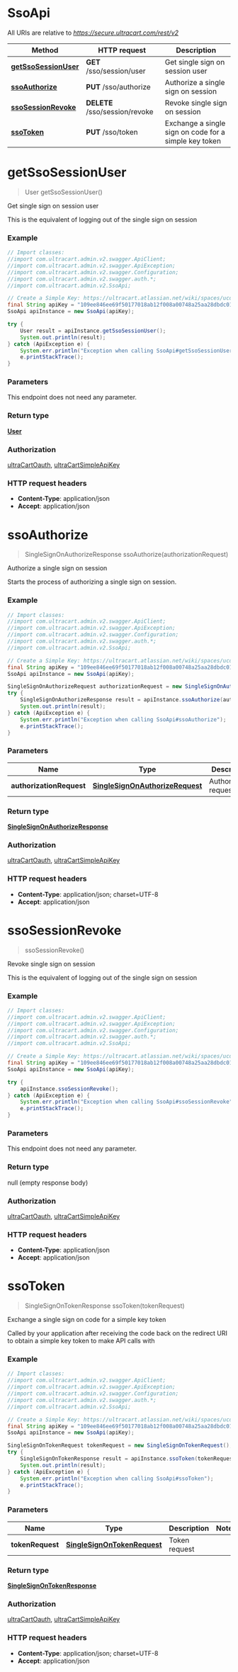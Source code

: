 # SsoApi

All URIs are relative to *https://secure.ultracart.com/rest/v2*

Method | HTTP request | Description
------------- | ------------- | -------------
[**getSsoSessionUser**](SsoApi.md#getSsoSessionUser) | **GET** /sso/session/user | Get single sign on session user
[**ssoAuthorize**](SsoApi.md#ssoAuthorize) | **PUT** /sso/authorize | Authorize a single sign on session
[**ssoSessionRevoke**](SsoApi.md#ssoSessionRevoke) | **DELETE** /sso/session/revoke | Revoke single sign on session
[**ssoToken**](SsoApi.md#ssoToken) | **PUT** /sso/token | Exchange a single sign on code for a simple key token


<a name="getSsoSessionUser"></a>
# **getSsoSessionUser**
> User getSsoSessionUser()

Get single sign on session user

This is the equivalent of logging out of the single sign on session 

### Example
```java
// Import classes:
//import com.ultracart.admin.v2.swagger.ApiClient;
//import com.ultracart.admin.v2.swagger.ApiException;
//import com.ultracart.admin.v2.swagger.Configuration;
//import com.ultracart.admin.v2.swagger.auth.*;
//import com.ultracart.admin.v2.SsoApi;

// Create a Simple Key: https://ultracart.atlassian.net/wiki/spaces/ucdoc/pages/38688545/API+Simple+Key
final String apiKey = "109ee846ee69f50177018ab12f008a00748a25aa28dbdc0177018ab12f008a00";
SsoApi apiInstance = new SsoApi(apiKey);

try {
    User result = apiInstance.getSsoSessionUser();
    System.out.println(result);
} catch (ApiException e) {
    System.err.println("Exception when calling SsoApi#getSsoSessionUser");
    e.printStackTrace();
}
```

### Parameters
This endpoint does not need any parameter.

### Return type

[**User**](User.md)

### Authorization

[ultraCartOauth](../README.md#ultraCartOauth), [ultraCartSimpleApiKey](../README.md#ultraCartSimpleApiKey)

### HTTP request headers

 - **Content-Type**: application/json
 - **Accept**: application/json

<a name="ssoAuthorize"></a>
# **ssoAuthorize**
> SingleSignOnAuthorizeResponse ssoAuthorize(authorizationRequest)

Authorize a single sign on session

Starts the process of authorizing a single sign on session. 

### Example
```java
// Import classes:
//import com.ultracart.admin.v2.swagger.ApiClient;
//import com.ultracart.admin.v2.swagger.ApiException;
//import com.ultracart.admin.v2.swagger.Configuration;
//import com.ultracart.admin.v2.swagger.auth.*;
//import com.ultracart.admin.v2.SsoApi;

// Create a Simple Key: https://ultracart.atlassian.net/wiki/spaces/ucdoc/pages/38688545/API+Simple+Key
final String apiKey = "109ee846ee69f50177018ab12f008a00748a25aa28dbdc0177018ab12f008a00";
SsoApi apiInstance = new SsoApi(apiKey);

SingleSignOnAuthorizeRequest authorizationRequest = new SingleSignOnAuthorizeRequest(); // SingleSignOnAuthorizeRequest | Authorization request
try {
    SingleSignOnAuthorizeResponse result = apiInstance.ssoAuthorize(authorizationRequest);
    System.out.println(result);
} catch (ApiException e) {
    System.err.println("Exception when calling SsoApi#ssoAuthorize");
    e.printStackTrace();
}
```

### Parameters

Name | Type | Description  | Notes
------------- | ------------- | ------------- | -------------
 **authorizationRequest** | [**SingleSignOnAuthorizeRequest**](SingleSignOnAuthorizeRequest.md)| Authorization request |

### Return type

[**SingleSignOnAuthorizeResponse**](SingleSignOnAuthorizeResponse.md)

### Authorization

[ultraCartOauth](../README.md#ultraCartOauth), [ultraCartSimpleApiKey](../README.md#ultraCartSimpleApiKey)

### HTTP request headers

 - **Content-Type**: application/json; charset=UTF-8
 - **Accept**: application/json

<a name="ssoSessionRevoke"></a>
# **ssoSessionRevoke**
> ssoSessionRevoke()

Revoke single sign on session

This is the equivalent of logging out of the single sign on session 

### Example
```java
// Import classes:
//import com.ultracart.admin.v2.swagger.ApiClient;
//import com.ultracart.admin.v2.swagger.ApiException;
//import com.ultracart.admin.v2.swagger.Configuration;
//import com.ultracart.admin.v2.swagger.auth.*;
//import com.ultracart.admin.v2.SsoApi;

// Create a Simple Key: https://ultracart.atlassian.net/wiki/spaces/ucdoc/pages/38688545/API+Simple+Key
final String apiKey = "109ee846ee69f50177018ab12f008a00748a25aa28dbdc0177018ab12f008a00";
SsoApi apiInstance = new SsoApi(apiKey);

try {
    apiInstance.ssoSessionRevoke();
} catch (ApiException e) {
    System.err.println("Exception when calling SsoApi#ssoSessionRevoke");
    e.printStackTrace();
}
```

### Parameters
This endpoint does not need any parameter.

### Return type

null (empty response body)

### Authorization

[ultraCartOauth](../README.md#ultraCartOauth), [ultraCartSimpleApiKey](../README.md#ultraCartSimpleApiKey)

### HTTP request headers

 - **Content-Type**: application/json
 - **Accept**: application/json

<a name="ssoToken"></a>
# **ssoToken**
> SingleSignOnTokenResponse ssoToken(tokenRequest)

Exchange a single sign on code for a simple key token

Called by your application after receiving the code back on the redirect URI to obtain a simple key token to make API calls with 

### Example
```java
// Import classes:
//import com.ultracart.admin.v2.swagger.ApiClient;
//import com.ultracart.admin.v2.swagger.ApiException;
//import com.ultracart.admin.v2.swagger.Configuration;
//import com.ultracart.admin.v2.swagger.auth.*;
//import com.ultracart.admin.v2.SsoApi;

// Create a Simple Key: https://ultracart.atlassian.net/wiki/spaces/ucdoc/pages/38688545/API+Simple+Key
final String apiKey = "109ee846ee69f50177018ab12f008a00748a25aa28dbdc0177018ab12f008a00";
SsoApi apiInstance = new SsoApi(apiKey);

SingleSignOnTokenRequest tokenRequest = new SingleSignOnTokenRequest(); // SingleSignOnTokenRequest | Token request
try {
    SingleSignOnTokenResponse result = apiInstance.ssoToken(tokenRequest);
    System.out.println(result);
} catch (ApiException e) {
    System.err.println("Exception when calling SsoApi#ssoToken");
    e.printStackTrace();
}
```

### Parameters

Name | Type | Description  | Notes
------------- | ------------- | ------------- | -------------
 **tokenRequest** | [**SingleSignOnTokenRequest**](SingleSignOnTokenRequest.md)| Token request |

### Return type

[**SingleSignOnTokenResponse**](SingleSignOnTokenResponse.md)

### Authorization

[ultraCartOauth](../README.md#ultraCartOauth), [ultraCartSimpleApiKey](../README.md#ultraCartSimpleApiKey)

### HTTP request headers

 - **Content-Type**: application/json; charset=UTF-8
 - **Accept**: application/json

